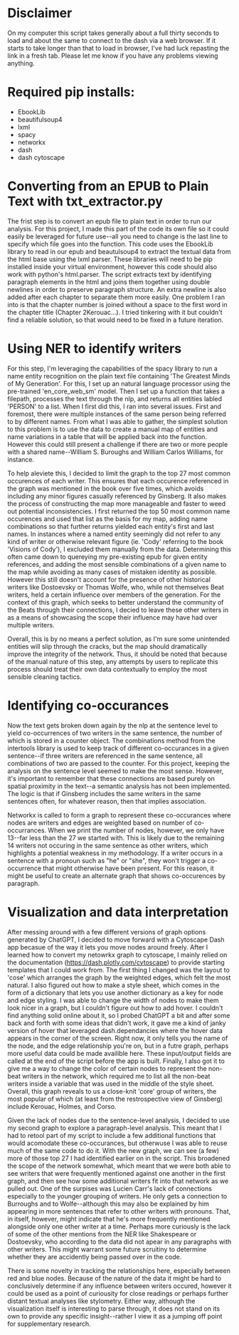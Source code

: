 # Disclaimer
On my computer this script takes generally about a full thirty seconds to load and about the same to connect to the dash via a web browser. If it starts to take longer than that to load in browser, I've had luck repasting the link in a fresh tab. Please let me know if you have any problems viewing anything.

# Required pip installs:

- EbookLib
- beautifulsoup4
- lxml
- spacy
- networkx
- dash
- dash cytoscape


# Converting from an EPUB to Plain Text with txt_extractor.py

The frist step is to convert an epub file to plain text in order to run our analysis. For this project, I made this part of the code its own file so it could easily be leveraged for future use--all you need to change is the last line to specify which file goes into the function. This code uses the EbookLib library to read in our epub and beautulsoup4 to extract the textual data from the html base using the lxml parser. These libraries will need to be pip installed inside your virtual environment, however this code should also work with python's html.parser. The script extracts text by identifying paragraph elements in the html and joins them together using double newlines in order to preserve paragraph structure. An extra newline is also added after each chapter to separate them more easily. One problem I ran into is that the chapter number is joined without a space to the first word in the chapter title (Chapter 2Kerouac...). I tried tinkering with it but couldn't find a reliable solution, so that would need to be fixed in a future iteration.

# Using NER to identify writers

For this step, I'm leveraging the capabilities of the spacy library to run a name entity recognition on the plain text file containing 'The Greatest Minds of My Generation'. For this, I set up an natural language processor using the pre-trained 'en_core_web_sm' model. Then I set up a function that takes a filepath, processes the text through the nlp, and returns all entities labled 'PERSON' to a list. When I first did this, I ran into several issues. First and foremost, there were multiple instances of the same person being referred to by different names. From what I was able to gather, the simplest solution to this problem is to use the data to create a manual map of entities and name variations in a table that will be applied back into the function. However this could still present a challenge if there are two or more people with a shared name--William S. Buroughs and William Carlos Williams, for instance.

To help aleviete this, I decided to limit the graph to the top 27 most common occurences of each writer. This ensures that each occurence referenced in the graph was mentioned in the book over five times, which avoids including any minor figures casually referenced by Ginsberg. It also makes the process of constructing the map more manageable and faster to weed out potential inconsistencies. I first returned the top 50 most common name occurences and used that list as the basis for my map, adding name combinations so that further returns yielded each entity's first and last names. In instances where a named entity seemingly did not refer to any kind of writer or otherwise relevant figure (ie. 'Cody' referring to the book 'Visions of Cody'), I excluded them manually from the data. Determining this often came down to quereying my pre-existing epub for given entity references, and adding the most sensible combinations of a given name to the map while avoiding as many cases of mistaken identity as possible. However this still doesn't account for the presence of other historical writers like Dostoevsky or Thomas Wolfe, who, while not themselves Beat writers, held a certain influence over members of the generation. For the context of this graph, which seeks to better understand the community of the Beats through their connections, I decied to leave these other writers in as a means of showcasing the scope their influence may have had over multiple writers.

Overall, this is by no means a perfect solution, as I'm sure some unintended entities will slip through the cracks, but the map should dramatically improve the integrity of the network. Thus, it should be noted that because of the manual nature of this step, any attempts by users to replicate this process should treat their own data contextually to employ the most sensible cleaning tactics.

# Identifying co-occurances

Now the text gets broken down again by the nlp at the sentence level to yield co-occurrences of two writers in the same sentence, the number of which is stored in a counter object. The combinations method from the intertools library is used to keep track of different co-occurances in a given sentence--if three writers are referenced in the same sentence, all combinations of two are passed to the counter. For this project, keeping the analysis on the sentence level seemed to make the most sense. However, it's important to remember that these connections are based purely on spatial proximity in the text--a semantic analysis has not been implemented. The logic is that if Ginsberg includes the same writers in the same sentences often, for whatever reason, then that implies association.

Networkx is called to form a graph to represent these co-occurances where nodes are writers and edges are weighted based on number of co-occurrances. When we print the number of nodes, however, we only have 13--far less than the 27 we started with. This is likely due to the remaining 14 writers not occuring in the same sentence as other writers, which highlights a potential weakness in my methodology. If a writer occurs in a sentence with a pronoun such as "he" or "she", they won't trigger a co-occurrence that might otherwise have been present. For this reason, it might be useful to create an alternate graph that shows co-occurences by paragraph.

# Visualization and data interpretation

After messing around with a few different versions of graph options generated by ChatGPT, I decided to move forward with a Cytoscape Dash app becasue of the way it lets you move nodes around freely. After I learned how to convert my netowrkx graph to cytoscape, I mainly relied on the documentation (https://dash.plotly.com/cytoscape) to provide starting templates that I could work from. The first thing I changed was the layout to 'cose' which arranges the graph by the weighted edges, which felt the most natural. I also figured out how to make a style sheet, which comes in the form of a dictionary that lets you use another dictionary as a key for node and edge styling. I was able to change the width of nodes to make them look nicer in a graph, but I couldn't figure out how to add hover. I couldn't find anything solid online about it, so I probed ChatGPT a bit and after some back and forth with some ideas that didn't work, it gave me a kind of janky version of hover that leveraged dash.dependancies where the hover data appears in the corner of the screen. Right now, it only tells you the name of the node, and the edge relationship you're on, but in a futre graph, perhaps more useful data could be made availible here. These input/output fields are called at the end of the script before the app is built. Finally, I also got it to give me a way to change the color of certain nodes to represent the non-beat writers in the network, which required me to list all the non-beat writers inside a variable that was used in the middle of the style sheet. Overall, this graph reveals to us a close-knit 'core' group of writers, the most popular of which (at least from the restrospective view of Ginsberg) include Kerouac, Holmes, and Corso.

Given the lack of nodes due to the sentence-level analysis, I decided to use my second graph to explore a paragraph-level analysis. This meant that I had to retool part of my script to include a few additional functions that would acomodate these co-occurances, but otherwuse I was able to reuse much of the same code to do it. With the new graph, we can see (a few) more of those top 27 I had identified earlier on in the script. This broadened the scope of the network somewhat, which meant that we were both able to see writers that were frequently mentioned against one another in the first graph, and then see how some additional writers fit into that network as we pulled out. One of the surpises was Lucien Carr's lack of connections especially to the younger grouping of writers. He only gets a connection to Burroughs and to Wolfe--although this may also be explained by him appearing in more sentences that refer to other writers with pronouns. That, in itself, however, might indicate that he's more frequently mentioned alongside only one other writer at a time. Perhaps more curiously is the lack of some of the other mentions from the NER like Shakespeare or Dostoevsky, who according to the data did not apear in any paragraphs with other writers. This might warrant some future scruitiny to determine whether they are accidently being passed over in the code. 

There is some novelty in tracking the relationships here, especially between red and blue nodes. Because of the nature of the data it might be hard to conclusively determine if any influence between writers occured, however it could be used as a point of curiousity for close readings or perhaps further distant textual analyses like stylometry. Either way, although the visualization itself is interesting to parse through, it does not stand on its own to provide any specific insight--rather I view it as a jumping off point for supplementary research.